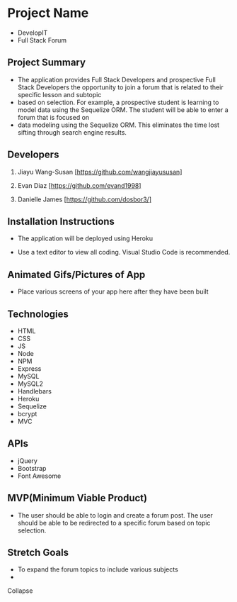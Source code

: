 # Project Name
- DevelopIT
- Full Stack Forum

## Project Summary
- The application provides Full Stack Developers and prospective Full Stack Developers the opportunity to join a forum that is related to their specific lesson and subtopic 
- based on selection.  For example, a prospective student is learning to model data using the Sequelize ORM.  The student will be able to enter a forum that is focused on
- data modeling using the Sequelize ORM.  This eliminates the time lost sifting through search engine results.  


## Developers

1.  Jiayu Wang-Susan  [https://github.com/wangjiayususan]

2.  Evan Diaz [https://github.com/evand1998]

3.  Danielle James [https://github.com/dosbor3/]

## Installation Instructions

- The application will be deployed using Heroku

- Use a text editor to view all coding.  Visual Studio Code is recommended.


## Animated Gifs/Pictures of App

- Place various screens of your app here after they have been built

## Technologies
* HTML
* CSS
* JS
* Node
* NPM
* Express
* MySQL
* MySQL2
* Handlebars
* Heroku
* Sequelize
* bcrypt
* MVC

## APIs
* jQuery
* Bootstrap
* Font Awesome

## MVP(Minimum Viable Product)

- The user should be able to login and create a forum post.  The user should be able to be redirected to a specific forum based on topic selection.


## Stretch Goals
 - To expand the forum topics to include various subjects
-
Collapse

